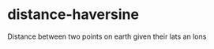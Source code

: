 distance-haversine
==================

Distance between two points on earth given their lats an lons
